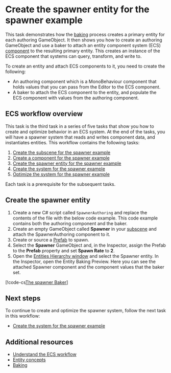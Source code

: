 # Create the spawner entity for the spawner example

This task demonstrates how the [baking](baking.md) process creates a primary entity for each authoring GameObject. It then shows you how to create an authoring GameObject and use a baker to attach an entity component system (ECS) [component](concepts-components.md) to the resulting primary entity. This creates an instance of the ECS component that systems can query, transform, and write to.

To create an entity and attach ECS components to it, you need to create the following:

* An authoring component which is a MonoBehaviour component that holds values that you can pass from the Editor to the ECS component.
* A baker to attach the ECS component to the entity, and populate the ECS component with values from the authoring component.

## ECS workflow overview

This task is the third task in a series of five tasks that show you how to create and optimize behavior in an ECS system. At the end of the tasks, you will have a spawner system that reads and writes component data, and instantiates entities. This workflow contains the following tasks: 

1. [Create the subscene for the spawner example](ecs-workflow-scene.md)
2. [Create a component for the spawner example](ecs-workflow-create-components.md)
3. [Create the spawner entity for the spawner example](ecs-workflow-create-entities.md)
4. [Create the system for the spawner example](ecs-workflow-create-systems.md)
5. [Optimize the system for the spawner example](ecs-workflow-optimize-systems.md)

Each task is a prerequisite for the subsequent tasks.

## Create the spawner entity

1. Create a new C# script called `SpawnerAuthoring` and replace the contents of the file with the below code example. This code example contains both the authoring component and the baker.
2. Create an empty GameObject called **Spawner** in your [subscene](conversion-subscenes.md) and attach the SpawnerAuthoring component to it.
3. Create or source a [Prefab](xref:Prefabs) to spawn.
4. Select the **Spawner** GameObject and, in the Inspector, assign the Prefab to the **Prefab** property and set **Spawn Rate** to **2**.
5. Open the [Entities Hierarchy window](editor-hierarchy-window.md) and select the Spawner entity. In the Inspector, open the Entity Baking Preview. Here you can see the attached Spawner component and the component values that the baker set.

[!code-cs[The spawner Baker](../DocCodeSamples.Tests/SpawnerBakerExample.cs#example)]

## Next steps

To continue to create and optimize the spawner system, follow the next task in this workflow:

* [Create the system for the spawner example](ecs-workflow-create-systems.md)

## Additional resources

* [Understand the ECS workflow](ecs-workflow-intro.md)
* [Entity concepts](concepts-entities.md)
* [Baking](baking.md)